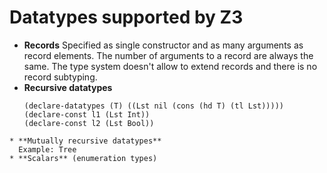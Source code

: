 # Datatypes supported by Z3
* **Records**
  Specified as single constructor and as many arguments as record elements. The number of arguments to a record are always the same.
  The type system doesn't allow to extend records and there is no record subtyping.
* **Recursive datatypes**
  ```
  (declare-datatypes (T) ((Lst nil (cons (hd T) (tl Lst)))))
  (declare-const l1 (Lst Int))
  (declare-const l2 (Lst Bool))
```
* **Mutually recursive datatypes**
  Example: Tree
* **Scalars** (enumeration types)
